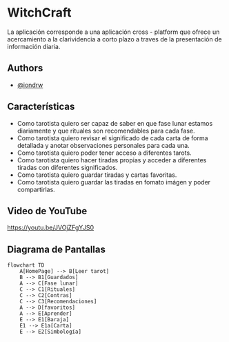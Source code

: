 
# WitchCraft

La aplicación corresponde a una aplicación cross - platform que ofrece un acercamiento a la clarividencia a corto plazo a traves de la presentación de información diaria.

## Authors

- [@iondrw](https://github.com/iondrw)


## Características

- Como tarotista quiero ser capaz de saber en que fase lunar estamos diariamente y que rituales son recomendables para cada fase.
- Como tarotista quiero revisar el significado de cada carta de forma detallada y anotar observaciones personales para cada una.
- Como tarotista quiero poder tener acceso a diferentes tarots.
- Como tarotista quiero hacer tiradas propias y acceder a diferentes tiradas con diferentes significados.
- Como tarotista quiero guardar tiradas y cartas favoritas.
- Como tarotista quiero guardar las tiradas en fomato imágen y poder compartirlas. 

## Video de YouTube

https://youtu.be/JVOjZFgYJS0

## Diagrama de Pantallas
```mermaid
flowchart TD
    A[HomePage] --> B[Leer tarot]
    B --> B1[Guardados]
    A --> C[Fase lunar]
    C --> C1[Rituales]
    C --> C2[Contras]
    C --> C3[Recomendaciones]
    A --> D[favoritos]
    A --> E[Aprender]
    E --> E1[Baraja]
    E1 --> E1a[Carta]
    E --> E2[Simbología]

